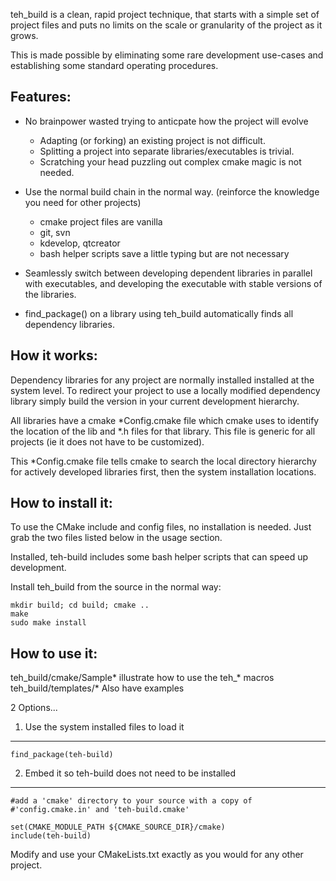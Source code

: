 teh_build is a clean, rapid project technique, that starts with a simple set 
of project files and puts no limits on the scale or granularity of the project
as it grows. 

This is made possible by eliminating some rare development use-cases and 
establishing some standard operating procedures.

Features:
--------

* No brainpower wasted trying to anticpate how the project will evolve
	+ Adapting (or forking) an existing project is not difficult.
	+ Splitting a project into separate libraries/executables is trivial.
	+ Scratching your head puzzling out complex cmake magic is not needed.

* Use the normal build chain in the normal way.
	(reinforce the knowledge you need for other projects)
	+ cmake project files are vanilla
	+ git, svn 
	+ kdevelop, qtcreator
	+ bash helper scripts save a little typing but are not necessary

* Seamlessly switch between developing dependent libraries in parallel with
	executables, and developing the executable with stable versions of the
	libraries.

* find_package() on a library using teh_build automatically finds all
	dependency libraries.

How it works:
------------

Dependency libraries for any project are normally installed installed at
the system level. To redirect your project to use a locally modified dependency
library simply build the version in your current development hierarchy.	

All libraries have a cmake *Config.cmake file which cmake uses to identify
the location of the lib and *.h files for that library. This file is 
generic for all projects (ie it does not have to be customized).

This *Config.cmake file tells cmake to search the local directory hierarchy
for actively developed libraries first, then the system installation locations.
	
	
How to install it:
-----------------

To use the CMake include and config files, no installation is needed. Just
grab the two files listed below in the usage section.

Installed, teh-build includes some bash helper scripts that can speed
up development.

Install teh_build from the source in the normal way:
		
    mkdir build; cd build; cmake ..
    make 
    sudo make install

How to use it:
--------------

teh_build/cmake/Sample* illustrate how to use the teh_* macros
teh_build/templates/* Also have examples

2 Options...

1. Use the system installed files to load it
------------------------------

    find_package(teh-build)

2. Embed it so teh-build does not need to be installed
---------------------------------------------------

    #add a 'cmake' directory to your source with a copy of 
    #'config.cmake.in' and 'teh-build.cmake'

    set(CMAKE_MODULE_PATH ${CMAKE_SOURCE_DIR}/cmake)
    include(teh-build)


Modify and use your CMakeLists.txt exactly as you would for any other project.

	


